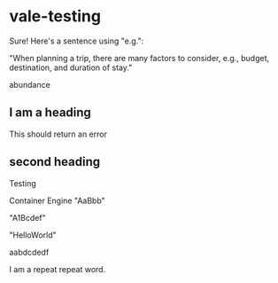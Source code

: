 # vale-testing

Sure! Here's a sentence using "e.g.":

"When planning a trip, there are many factors to consider, e.g., budget, destination, and duration of stay."

abundance

## I am a heading

This should return an error

## second heading

Testing

Container Engine
"AaBbb"

"A1Bcdef"

"HelloWorld"

aabdcdedf

I am a repeat repeat word.
